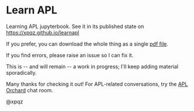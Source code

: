 # Learn APL

Learning APL jupyterbook. See it in its published state on https://xpqz.github.io/learnapl

If you prefer, you can download the whole thing as a single [pdf file](https://github.com/xpqz/learnapl/blob/main/contents/_build/pdf/book.pdf).

If you find errors, please raise an issue so I can fix it.

This is -- and will remain -- a work in progress; I'll keep adding material sporadically.

Many thanks for checking it out! For APL-related conversations, try the [APL Orchard](https://apl.chat) chat room.

@xpqz

